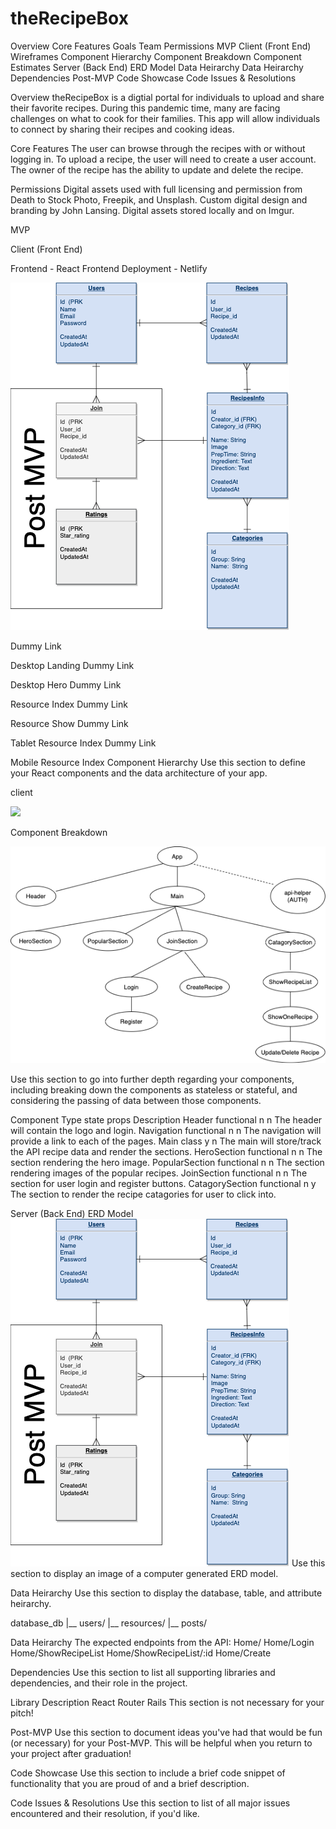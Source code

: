 # theRecipeBox
Overview
Core Features
Goals
Team
Permissions
MVP
Client (Front End)
Wireframes
Component Hierarchy
Component Breakdown
Component Estimates
Server (Back End)
ERD Model
Data Heirarchy
Data Heirarchy
Dependencies
Post-MVP
Code Showcase
Code Issues & Resolutions

Overview
theRecipeBox is a digtial portal for individuals to upload and share their favorite recipes.  During this pandemic time, many are facing challenges on what to cook for their families. This app will allow individuals to connect by sharing their recipes and cooking ideas.

Core Features
The user can browse through the recipes with or without logging in.  To upload a recipe, the user will need to create a user account.  The owner of the recipe has the ability to update and delete the recipe.

Permissions
Digital assets used with full licensing and permission from Death to Stock Photo, Freepik, and Unsplash. Custom digital design and branding by John Lansing. Digital assets stored locally and on Imgur.


MVP

Client (Front End)

Frontend - React
Frontend Deployment - Netlify

![Wireframe](./readmeDoc/theRecipeBox.png)


Dummy Link

Desktop Landing
Dummy Link

Desktop Hero
Dummy Link

Resource Index
Dummy Link

Resource Show
Dummy Link

Tablet Resource Index
Dummy Link

Mobile Resource Index
Component Hierarchy
Use this section to define your React components and the data architecture of your app.

client

![](./readmeDoc/clientdirectory.png)

Component Breakdown

![](./readmeDoc/components.png)

Use this section to go into further depth regarding your components, including breaking down the components as stateless or stateful, and considering the passing of data between those components.

Component	Type	state	props	Description
Header	functional	n	n	The header will contain the logo and login.
Navigation	functional	n	n	The navigation will provide a link to each of the pages.
Main	class	y	n	The main will store/track the API recipe data and render the sections.
HeroSection functional	n	n	The section rendering the hero image.
PopularSection functional	n	n	The section rendering images of the popular recipes.
JoinSection functional	n	n	The section for user login and register buttons.
CatagorySection	functional	n	y	The section to render the recipe catagories for user to click into.


Server (Back End)
ERD Model
![ERD Model](./readmeDoc/theRecipeBox.png)
Use this section to display an image of a computer generated ERD model.

Data Heirarchy
Use this section to display the database, table, and attribute heirarchy.


database_db
|__ users/
|__ resources/
|__ posts/

Data Heirarchy
The expected endpoints from the API:
   Home/
   Home/Login
   Home/ShowRecipeList
   Home/ShowRecipeList/:id
   Home/Create

Dependencies
Use this section to list all supporting libraries and dependencies, and their role in the project.

Library	Description
React Router
Rails 
This section is not necessary for your pitch!

Post-MVP
Use this section to document ideas you've had that would be fun (or necessary) for your Post-MVP. This will be helpful when you return to your project after graduation!

Code Showcase
Use this section to include a brief code snippet of functionality that you are proud of and a brief description.

Code Issues & Resolutions
Use this section to list of all major issues encountered and their resolution, if you'd like.

